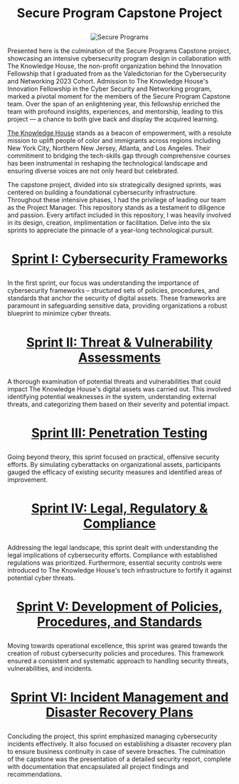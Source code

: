 # <p align="center">Secure Program Capstone Project<p align="center">
<p align="center">
  <img src="https://github.com/jjperipheral/TKHSecureProgramCapstoneProject/blob/main/secprogramlogo.jpeg" alt="Secure Programs">
</p>

Presented here is the culmination of the Secure Programs Capstone project, showcasing an intensive cybersecurity program design in collaboration with The Knowledge House, the non-profit organization behind the Innovation Fellowship that I graduated from as the Valedictorian for the Cybersecurity and Networking 2023 Cohort. Admission to The Knowledge House's Innovation Fellowship in the Cyber Security and Networking program, marked a pivotal moment for the members of the Secure Program Capstone team. Over the span of an enlightening year, this fellowship enriched the team with profound insights, experiences, and mentorship, leading to this project — a chance to both give back and display the acquired learning.

[The Knowledge House](https://www.theknowledgehouse.org) stands as a beacon of empowerment, with a resolute mission to uplift people of color and immigrants across regions including New York City, Northern New Jersey, Atlanta, and Los Angeles. Their commitment to bridging the tech-skills gap through comprehensive courses has been instrumental in reshaping the technological landscape and ensuring diverse voices are not only heard but celebrated.

The capstone project, divided into six strategically designed sprints, was centered on building a foundational cybersecurity infrastructure. Throughout these intensive phases, I had the privilege of leading our team as the Project Manager.  This repository stands as a testament to diligence and passion. Every artifact included in this repository, I was heavily involved in its design, creation, implimentation or facilitation. Delve into the six sprints to appreciate the pinnacle of a year-long technological pursuit.

# <p align="center">[Sprint I: Cybersecurity Frameworks](https://github.com/janepierresgithub/TKHSecureProgramCapstoneProject/blob/main/sprint1.md)<p align="center"> 
In the first sprint, our focus was understanding the importance of cybersecurity frameworks – structured sets of policies, procedures, and standards that anchor the security of digital assets. These frameworks are paramount in safeguarding sensitive data, providing organizations a robust blueprint to minimize cyber threats.

# <p align="center">[Sprint II: Threat & Vulnerability Assessments](https://github.com/janepierresgithub/TKHSecureProgramCapstoneProject/blob/main/sprint2.md)<p align="center"> 
A thorough examination of potential threats and vulnerabilities that could impact The Knowledge House's digital assets was carried out. This involved identifying potential weaknesses in the system, understanding external threats, and categorizing them based on their severity and potential impact.

# <p align="center">[Sprint III: Penetration Testing](https://github.com/janepierresgithub/TKHSecureProgramCapstoneProject/blob/main/sprint3.md)<p align="center">
Going beyond theory, this sprint focused on practical, offensive security efforts. By simulating cyberattacks on organizational assets, participants gauged the efficacy of existing security measures and identified areas of improvement.

# <p align="center">[Sprint IV: Legal, Regulatory & Compliance](https://github.com/janepierresgithub/TKHSecureProgramCapstoneProject/blob/main/sprint4.md)<p align="center">
Addressing the legal landscape, this sprint dealt with understanding the legal implications of cybersecurity efforts. Compliance with established regulations was prioritized. Furthermore, essential security controls were introduced to The Knowledge House's tech infrastructure to fortify it against potential cyber threats.

# <p align="center">[Sprint V: Development of Policies, Procedures, and Standards](https://github.com/janepierresgithub/TKHSecureProgramCapstoneProject/blob/main/sprint5.md)<p align="center">
Moving towards operational excellence, this sprint was geared towards the creation of robust cybersecurity policies and procedures. This framework ensured a consistent and systematic approach to handling security threats, vulnerabilities, and incidents.

# <p align="center">[Sprint VI: Incident Management and Disaster Recovery Plans](https://github.com/janepierresgithub/TKHSecureProgramCapstoneProject/blob/main/sprint6.md)<p align="center">
Concluding the project, this sprint emphasized managing cybersecurity incidents effectively. It also focused on establishing a disaster recovery plan to ensure business continuity in case of severe breaches. The culmination of the capstone was the presentation of a detailed security report, complete with documentation that encapsulated all project findings and recommendations.





